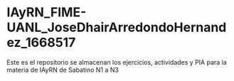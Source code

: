 # IAyRN_FIME-UANL_JoseDhairArredondoHernandez_1668517
Este es el repositorio se almacenan los ejercicios, actividades y PIA para la materia de IAyRN de Sabatino N1 a N3
